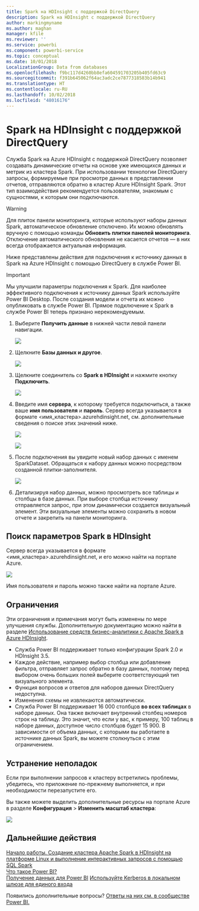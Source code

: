 ```yaml
---
title: Spark на HDInsight с поддержкой DirectQuery
description: Spark на HDInsight с поддержкой DirectQuery
author: markingmyname
ms.author: maghan
manager: kfile
ms.reviewer: ''
ms.service: powerbi
ms.component: powerbi-service
ms.topic: conceptual
ms.date: 10/01/2018
LocalizationGroup: Data from databases
ms.openlocfilehash: f9bc117d4260bb8efa604591703205b405fd63c9
ms.sourcegitcommit: f391b645062f64ac3adc2ce7877318583b14b941
ms.translationtype: HT
ms.contentlocale: ru-RU
ms.lasthandoff: 10/02/2018
ms.locfileid: "48016176"
---
```

# <a name="spark-on-hdinsight-with-directquery"></a>Spark на HDInsight с поддержкой DirectQuery

Служба Spark на Azure HDInsight с поддержкой DirectQuery позволяет создавать динамические отчеты на основе уже имеющихся данных и метрик из кластера Spark. При использовании технологии DirectQuery запросы, формируемые при просмотре данных в представлении отчетов, отправляются обратно в кластер Azure HDInsight Spark. Этот тип взаимодействия рекомендуется пользователям, знакомым с сущностями, к которым они подключаются.

> [!WARNING]
> Для плиток панели мониторинга, которые используют наборы данных Spark, автоматическое обновление отключено. Их можно обновлять вручную с помощью команды **Обновить плитки панелей мониторинга**. Отключение автоматического обновления не касается отчетов — в них всегда отображается актуальная информация. 

Ниже представлены действия для подключения к источнику данных в Spark на Azure HDInsight с помощью DirectQuery в службе Power BI.

> [!Important]
> Мы улучшили параметры подключения к Spark.  Для наиболее эффективного подключения к источнику данных Spark используйте Power BI Desktop.  После создания модели и отчета их можно опубликовать в службе Power BI.  Прямое подключение к Spark в службе Power BI теперь признано нерекомендуемым.

1. Выберите **Получить данные** в нижней части левой панели навигации.

     ![](media/spark-on-hdinsight-with-direct-connect/spark-getdata.png)
2. Щелкните **Базы данных и другое**.

     ![](media/spark-on-hdinsight-with-direct-connect/spark-getdata-databases.png)
3. Щелкните соединитель со **Spark в HDInsight** и нажмите кнопку **Подключить**.

     ![](media/spark-on-hdinsight-with-direct-connect/spark-getdata-databases-connect.png)
4. Введите имя **сервера**, к которому требуется подключиться, а также ваше **имя пользователя** и **пароль**. Сервер всегда указывается в формате \<имя_кластера\>.azurehdinsight.net, см. дополнительные сведения о поиске этих значений ниже.

     ![](media/spark-on-hdinsight-with-direct-connect/spark-server-name.png)

     ![](media/spark-on-hdinsight-with-direct-connect/spark-username.png)
5. После подключения вы увидите новый набор данных с именем SparkDataset. Обращаться к набору данных можно посредством созданной плитки-заполнителя.

     ![](media/spark-on-hdinsight-with-direct-connect/spark-dataset.png)
6. Детализируя набор данных, можно просмотреть все таблицы и столбцы в базе данных. При выборе столбца источнику отправляется запрос, при этом динамически создается визуальный элемент. Эти визуальные элементы можно сохранить в новом отчете и закрепить на панели мониторинга.

## <a name="finding-your-spark-on-hdinsight-parameters"></a>Поиск параметров Spark в HDInsight

Сервер всегда указывается в формате \<имя_кластера\>.azurehdinsight.net, и его можно найти на портале Azure.

![](media/spark-on-hdinsight-with-direct-connect/spark-server-name-parameter.png)

Имя пользователя и пароль можно также найти на портале Azure.

## <a name="limitations"></a>Ограничения

Эти ограничения и примечания могут быть изменены по мере улучшения службы. Дополнительную документацию можно найти в разделе [Использование средств бизнес-аналитики с Apache Spark в Azure HDInsight](https://azure.microsoft.com/documentation/articles/hdinsight-apache-spark-use-bi-tools/).

* Служба Power BI поддерживает только конфигурации Spark 2.0 и HDInsight 3.5.
* Каждое действие, например выбор столбца или добавление фильтра, отправляет запрос обратно в базу данных, поэтому перед выбором очень больших полей выберите соответствующий тип визуального элемента.
* Функция вопросов и ответов для наборов данных DirectQuery недоступна.
* Изменения схемы не извлекаются автоматически.
* Служба Power BI поддерживает 16 000 столбцов **во всех таблицах** в наборе данных. Она также включает внутренний столбец номеров строк на таблицу. Это значит, что если у вас, к примеру, 100 таблиц в наборе данных, доступное число столбцов будет 15 900. В зависимости от объема данных, с которыми вы работаете в источнике данных Spark, вы можете столкнуться с этим ограничением.

## <a name="troubleshooting"></a>Устранение неполадок

Если при выполнении запросов к кластеру встретились проблемы, убедитесь, что приложение по-прежнему выполняется, и при необходимости перезапустите его.

Вы также можете выделить дополнительные ресурсы на портале Azure в разделе **Конфигурация** > **Изменить масштаб кластера**:

![](media/spark-on-hdinsight-with-direct-connect/spark-scale.png)

## <a name="next-steps"></a>Дальнейшие действия

[Начало работы. Создание кластера Apache Spark в HDInsight на платформе Linux и выполнение интерактивных запросов с помощью SQL Spark](https://azure.microsoft.com/documentation/articles/hdinsight-apache-spark-jupyter-spark-sql)  
[Что такое Power BI?](power-bi-overview.md)  
[Получение данных для Power BI](service-get-data.md)
[Используйте Kerberos в локальном шлюзе для единого входа](service-gateway-kerberos-for-sso-pbi-to-on-premises-data.md)

Появились дополнительные вопросы? [Ответы на них см. в сообществе Power BI.](http://community.powerbi.com/)